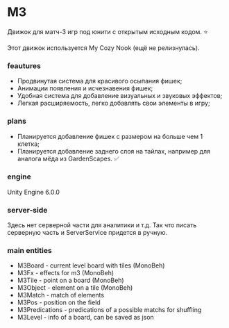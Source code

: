# M3

Движок для матч-3 игр под юнити с открытым
исходным кодом. ⭐

Этот движок используется My Cozy Nook (ещё не релизнулась).

### feautures
- Продвинутая система для красивого осыпания фишек;
- Анимации появления и исчезнавения фишек;
- Удобная система для добавление визуальных и звуковых эффектов;
- Легкая расширяемость, легко добавлять свои элементы в игру;

### plans
- Планируется добавление фишек с размером на больше чем 1 клетка;
- Планируется добавление заднего слоя на тайлах, например для аналога 
мёда из GardenScapes. ✅

### engine
Unity Engine 6.0.0

### server-side
Здесь нет серверной части для аналитики и т.д.
Так что писать серверную часть и ServerService придется
в ручную.

### main entities
- M3Board - current level board with tiles (MonoBeh)
- M3Fx - effects for m3 (MonoBeh)
- M3Tile - point on a board (MonoBeh)
- M3Object - element on a tile (MonoBeh)
- M3Match - match of elements
- M3Pos - position on the field
- M3Predications - predications of a possible matchs for shuffling
- M3Level - info of a board, can be saved as json

